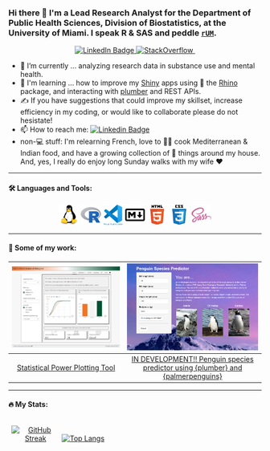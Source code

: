### Hi there 👋 I'm a Lead Research Analyst for the Department of Public Health Sciences, Division of Biostatistics, at the University of Miami. I speak R & SAS and peddle [`rUM`](https://cran.r-project.org/web/packages/rUM/index.html).

<div id="badges" align="center">
  <a href="https://www.linkedin.com/in/kyle-grealis-044030180/" target="_blank">
    <img 
      src="https://img.shields.io/badge/-kyleGrealis-blue?style=flat&logo=Linkedin&logoColor=white" 
      alt="LinkedIn Badge"
      style="height: 30px;"
    />
  </a>
  <a href="https://stackoverflow.com/users/17979043/kyleGrealis" target="_blank">
    <img
      src="https://img.shields.io/badge/-kyleGrealis-darkgreen?style=for-the-badge&logo=stackoverflow&logoColor=white"
      alt="StackOverflow"
      style="height: 30px;"
    />
  </a>
  <img 
    src="https://komarev.com/ghpvc/?username=kyleGrealis&style=flat-square&color=yellowgreen" 
    alt=""
    style="height: 30px;"
    >
  <!---
  <img
    src="https://komarev.com/ghpvc/?username=kyleGrealis&style=flat&color=yellowgreen"
    alt="GH-counter"
    style="height: 30px;"
    >
  -->
</div>


- 🔭 I’m currently ... analyzing research data in substance use and mental health.
- 🌱 I'm learning ... how to improve my [Shiny](https://shiny.posit.co/) apps using 🦏 the [Rhino](https://rhinoverse.dev/#rhino) package, and interacting with [plumber](https://www.rplumber.io/) and REST APIs. 
- ✍️ If you have suggestions that could improve my skillset, increase efficiency in my coding, or would like to collaborate please do not hesistate!
- 📫 How to reach me: [![Linkedin Badge](https://img.shields.io/badge/-kyleGrealis-blue?style=flat&logo=Linkedin&logoColor=white)]([your-linkedin-url](https://www.linkedin.com/in/kyle-grealis-044030180/))
- non-💻 stuff: I'm relearning French, love to 👨‍🍳 cook Mediterranean & Indian food, and have a growing collection of 🐸 things around my house. And, yes, I really do enjoy long Sunday walks with my wife ❤️


<hr>

#### 🛠️ Languages and Tools:
<div align="center">
  <img src="https://github.com/devicons/devicon/blob/master/icons/linux/linux-original.svg" title="linux" alt="linux" width="40"/>
  <img src="https://github.com/devicons/devicon/blob/master/icons/r/r-original.svg" title="R" alt="R" width="40"/>
  <img src="https://github.com/devicons/devicon/blob/master/icons/vscode/vscode-original-wordmark.svg" title="VSCode" alt="vscode" width="40"/>
  <img src="https://github.com/devicons/devicon/blob/master/icons/markdown/markdown-original.svg" title="markdown" alt="markdown" width="40"/>
  <img src="https://github.com/devicons/devicon/blob/master/icons/html5/html5-original-wordmark.svg" title="html5" alt="html5" width="40"/>
  <img src="https://github.com/devicons/devicon/blob/master/icons/css3/css3-original-wordmark.svg" title="css3" alt="css3" width="40"/>
  <img src="https://github.com/devicons/devicon/blob/master/icons/sass/sass-original.svg" title="SASS" alt="SASS" width="40"/>
</div>

<hr>

#### 🚧 Some of my work:

| [![Statistical Power Plotting Tool](https://github.com/kyleGrealis/kyleGrealis/blob/main/app_pic.png)](https://kyleGrealis.shinyapps.io/category5/) | [![Penguin species predictor using {plumber} and {palmerpenguins}](https://github.com/kyleGrealis/kyleGrealis/blob/main/penguin-finder.png)](https://kyleGrealis.shinyapps.io/penguin-finder/) |
|:---:|:---:|
| [Statistical Power Plotting Tool](https://kyleGrealis.shinyapps.io/category5/) | [IN DEVELOPMENT!! Penguin species predictor using {plumber} and {palmerpenguins}](https://kyleGrealis.shinyapps.io/penguin-finder/) |
<hr>


#### 🔥 My Stats:
<div style="display: inline-block;" align="center">
  
  <span style="display: inherit; max-width: 49%; margin: auto;">

  [![GitHub Streak](http://github-readme-streak-stats.herokuapp.com?user=kyleGrealis&theme=dark&background=000000)](https://git.io/streak-stats)
    
  </span>


  <span  style="display: inherit; max-width: 49%; margin: auto;">
    
  [![Top Langs](https://github-readme-stats.vercel.app/api/top-langs/?username=kyleGrealis&layout=compact&theme=vision-friendly-dark)](https://github.com/anuraghazra/github-readme-stats)

  </span>
</div>
